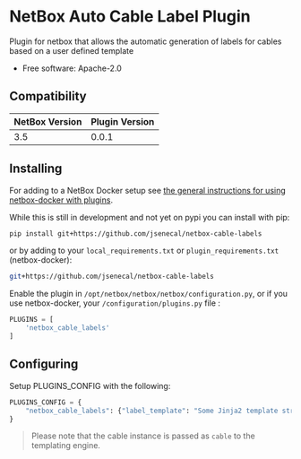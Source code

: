# NetBox Auto Cable Label Plugin

Plugin for netbox that allows the automatic generation of labels for cables based on a user defined template

* Free software: Apache-2.0

## Compatibility

| NetBox Version | Plugin Version |
|----------------|----------------|
|     3.5        |      0.0.1     |


## Installing

For adding to a NetBox Docker setup see
[the general instructions for using netbox-docker with plugins](https://github.com/netbox-community/netbox-docker/wiki/Using-Netbox-Plugins).

While this is still in development and not yet on pypi you can install with pip:

```bash
pip install git+https://github.com/jsenecal/netbox-cable-labels
```

or by adding to your `local_requirements.txt` or `plugin_requirements.txt` (netbox-docker):

```bash
git+https://github.com/jsenecal/netbox-cable-labels
```

Enable the plugin in `/opt/netbox/netbox/netbox/configuration.py`,
 or if you use netbox-docker, your `/configuration/plugins.py` file :

```python
PLUGINS = [
    'netbox_cable_labels'
]
```


## Configuring

Setup PLUGINS_CONFIG with the following:
```python
PLUGINS_CONFIG = {
    "netbox_cable_labels": {"label_template": "Some Jinja2 template string here"},
}
```

> Please note that the cable instance is passed as `cable` to the templating engine.